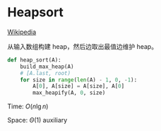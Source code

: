 # Heapsort
[Wikipedia](https://en.wikipedia.org/wiki/Heapsort)

从输入数组构建 heap，然后边取出最值边维护 heap。
```python
def heap_sort(A):
    build_max_heap(A)
    # [A.last, root)
    for size in range(len(A) - 1, 0, -1):
        A[0], A[size] = A[size], A[0]
        max_heapify(A, 0, size)
```

Time: $O(n\lg n)$

Space: $\Theta(1)$ auxiliary